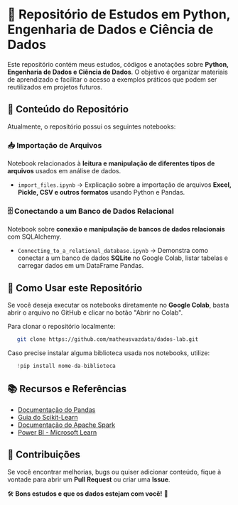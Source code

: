 # 📂 Repositório de Estudos em Python, Engenharia de Dados e Ciência de Dados

Este repositório contém meus estudos, códigos e anotações sobre **Python, Engenharia de Dados e Ciência de Dados**. O objetivo é organizar materiais de aprendizado e facilitar o acesso a exemplos práticos que podem ser reutilizados em projetos futuros.

## 📌 **Conteúdo do Repositório**
Atualmente, o repositório possui os seguintes notebooks:

### 📥 **Importação de Arquivos**
Notebook relacionados à **leitura e manipulação de diferentes tipos de arquivos** usados em análise de dados.

- `import_files.ipynb` → Explicação sobre a importação de arquivos **Excel, Pickle, CSV e outros formatos** usando Python e Pandas.

### 🗄️ **Conectando a um Banco de Dados Relacional**
Notebook sobre **conexão e manipulação de bancos de dados relacionais** com SQLAlchemy.

- `Connecting_to_a_relational_database.ipynb` → Demonstra como conectar a um banco de dados **SQLite** no Google Colab, listar tabelas e carregar dados em um DataFrame Pandas.

## 🚀 **Como Usar este Repositório**
Se você deseja executar os notebooks diretamente no **Google Colab**, basta abrir o arquivo no GitHub e clicar no botão "Abrir no Colab".

Para clonar o repositório localmente:
```bash
   git clone https://github.com/matheusvazdata/dados-lab.git
```

Caso precise instalar alguma biblioteca usada nos notebooks, utilize:
```python
   !pip install nome-da-biblioteca
```

## 📚 **Recursos e Referências**
- [Documentação do Pandas](https://pandas.pydata.org/docs/)
- [Guia do Scikit-Learn](https://scikit-learn.org/stable/user_guide.html)
- [Documentação do Apache Spark](https://spark.apache.org/docs/latest/)
- [Power BI - Microsoft Learn](https://learn.microsoft.com/pt-br/power-bi/)

## 📢 **Contribuições**
Se você encontrar melhorias, bugs ou quiser adicionar conteúdo, fique à vontade para abrir um **Pull Request** ou criar uma **Issue**.

🛠 **Bons estudos e que os dados estejam com você!** 🚀

